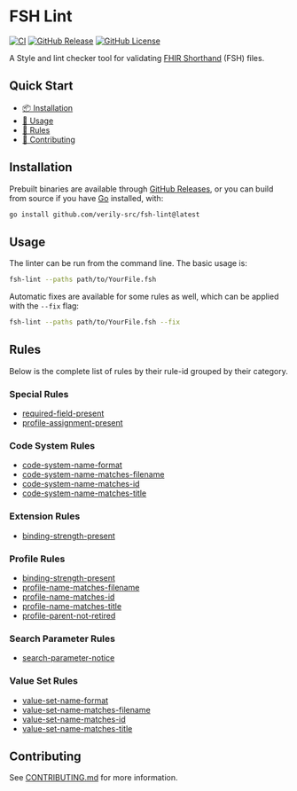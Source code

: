 # FSH Lint

[![CI](https://github.com/verily-src/fsh-lint/actions/workflows/ci.yaml/badge.svg)][ci-workflow]
[![GitHub Release](https://img.shields.io/github/v/release/verily-src/fsh-lint)][release]
[![GitHub License](https://img.shields.io/github/license/verily-src/fsh-lint)][license]

A Style and lint checker tool for validating [FHIR Shorthand] (FSH) files.

[FHIR Shorthand]: https://hl7.org/fhir/uv/shorthand/
[license]: https://github.com/verily-src/fsh-lint/blob/main/LICENSE
[release]: https://github.com/verily-src/fsh-lint/releases/latest
[ci-workflow]: https://github.com/verily-src/fsh-lint/actions/workflows/ci.yaml

## Quick Start

* [📦 Installation](#installation)
* [🚀 Usage](#usage)
* [📜 Rules](#rules)
* [🤝 Contributing](#contributing)

## Installation

Prebuilt binaries are available through [GitHub Releases][release], or you can
build from source if you have [Go] installed, with:

```bash
go install github.com/verily-src/fsh-lint@latest
```

[Go]: https://golang.org

## Usage

The linter can be run from the command line. The basic usage is:

```bash
fsh-lint --paths path/to/YourFile.fsh
```

Automatic fixes are available for some rules as well, which can be applied with
the `--fix` flag:

```bash
fsh-lint --paths path/to/YourFile.fsh --fix
```

## Rules

Below is the complete list of rules by their rule-id grouped by their category.

### Special Rules

* [required-field-present](docs/rules.md#required-field-present)
* [profile-assignment-present](docs/rules.md#profile-assignment-present)

### Code System Rules

* [code-system-name-format](docs/rules.md#code-system-name-format)
* [code-system-name-matches-filename](docs/rules.md#code-system-name-matches-filename)
* [code-system-name-matches-id](docs/rules.md#code-system-name-matches-id)
* [code-system-name-matches-title](docs/rules.md#code-system-name-matches-title)

### Extension Rules

* [binding-strength-present](docs/rules.md#binding-strength-present)

### Profile Rules

* [binding-strength-present](docs/rules.md#binding-strength-present)
* [profile-name-matches-filename](docs/rules.md#profile-name-matches-filename)
* [profile-name-matches-id](docs/rules.md#profile-name-matches-id)
* [profile-name-matches-title](docs/rules.md#profile-name-matches-title)
* [profile-parent-not-retired](docs/rules.md#profile-parent-not-retired)

### Search Parameter Rules

* [search-parameter-notice](docs/rules.md#search-parameter-notice)

### Value Set Rules

* [value-set-name-format](docs/rules.md#value-set-name-format)
* [value-set-name-matches-filename](docs/rules.md#value-set-name-matches-filename)
* [value-set-name-matches-id](docs/rules.md#value-set-name-matches-id)
* [value-set-name-matches-title](docs/rules.md#value-set-name-matches-title)

## Contributing

See [CONTRIBUTING.md](CONTRIBUTING.md) for more information.
